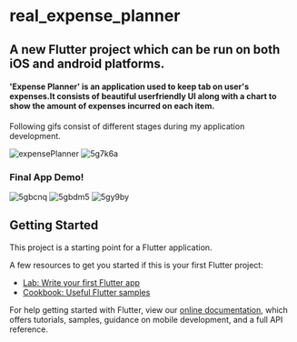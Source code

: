 # real_expense_planner

## A new Flutter project which can be run on both iOS and android platforms.
#### 'Expense Planner' is an application used to keep tab on user's expenses.It consists of beautiful userfriendly UI along with a chart to show the amount of expenses incurred on each item.

Following gifs consist of different stages during my application development.

![expensePlanner](https://user-images.githubusercontent.com/65438833/125024032-bc63a180-e09f-11eb-8ef4-136a60706954.gif) ![5g7k6a](https://user-images.githubusercontent.com/65438833/125273802-057c5580-e32d-11eb-87b2-37e560f8fbcd.gif)

### Final App Demo!

![5gbcnq](https://user-images.githubusercontent.com/65438833/125430426-8643af20-f497-46bf-8bb8-1d2a63cfbdd2.gif) ![5gbdm5](https://user-images.githubusercontent.com/65438833/125432358-bffc6a81-96c5-4c72-87ef-13f03a330b09.gif)
![5gy9by](https://user-images.githubusercontent.com/65438833/126153553-132679e5-34cc-44a2-a460-114d0918d9ce.gif)





## Getting Started

This project is a starting point for a Flutter application.

A few resources to get you started if this is your first Flutter project:

- [Lab: Write your first Flutter app](https://flutter.dev/docs/get-started/codelab)
- [Cookbook: Useful Flutter samples](https://flutter.dev/docs/cookbook)

For help getting started with Flutter, view our
[online documentation](https://flutter.dev/docs), which offers tutorials,
samples, guidance on mobile development, and a full API reference.
